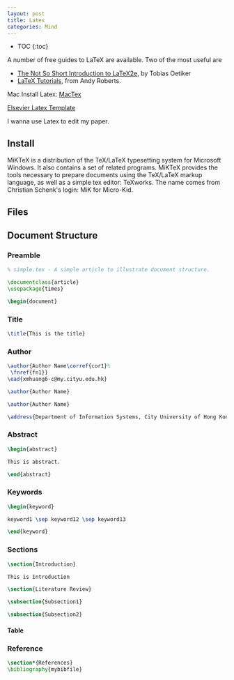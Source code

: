 ```yaml
---
layout: post
title: Latex
categories: Mind
---
```


* TOC
{:toc}

A number of free guides to LaTeX are available. Two of the most useful are

- [The Not So Short Introduction to LaTeX2e](ftp://ftp.ccu.edu.tw/pub/tex/info/lshort/english/lshort.pdf), by Tobias Oetiker
- [LaTeX Tutorials](https://www.andy-roberts.net/writing/latex), from Andy Roberts.

Mac Install Latex: [MacTex](https://www.tug.org/mactex/)

[Elsevier Latex Template](https://www.elsevier.com/authors/author-schemas/latex-instructions)

I wanna use Latex to edit my paper.

## Install

MiKTeX is a distribution of the TeX/LaTeX typesetting system for Microsoft Windows. It also contains a set of related programs. MiKTeX provides the tools necessary to prepare documents using the TeX/LaTeX markup language, as well as a simple tex editor: TeXworks. The name comes from Christian Schenk's login: MiK for Micro-Kid.

## Files

## Document Structure

### Preamble

```Latex
% simple.tex - A simple article to illustrate document structure.

\documentclass{article}
\usepackage{times}

\begin{document}
```

### Title

```Latex
\title{This is the title}
```

### Author

```Latex
\author{Author Name\corref{cor1}%
 \fnref{fn1}}
\ead{xmhuang6-c@my.cityu.edu.hk}

\author{Author Name}

\author{Author Name}

\address{Department of Information Systems, City University of Hong Kong, Tat Chee Avenue,  Kowloon, Hong Kong}
```

### Abstract

```Latex
\begin{abstract}

This is abstract.

\end{abstract}
```

### Keywords

```Latex
\begin{keyword}

keyword1 \sep keyword12 \sep keyword13

\end{keyword}
```

### Sections

```Latex
\section{Introduction}

This is Introduction

\section{Literature Review}

\subsection{Subsection1}

\subsection{Subsection2}
```

#### Table

### Reference

```Latex
\section*{References}
\bibliography{mybibfile}
```

